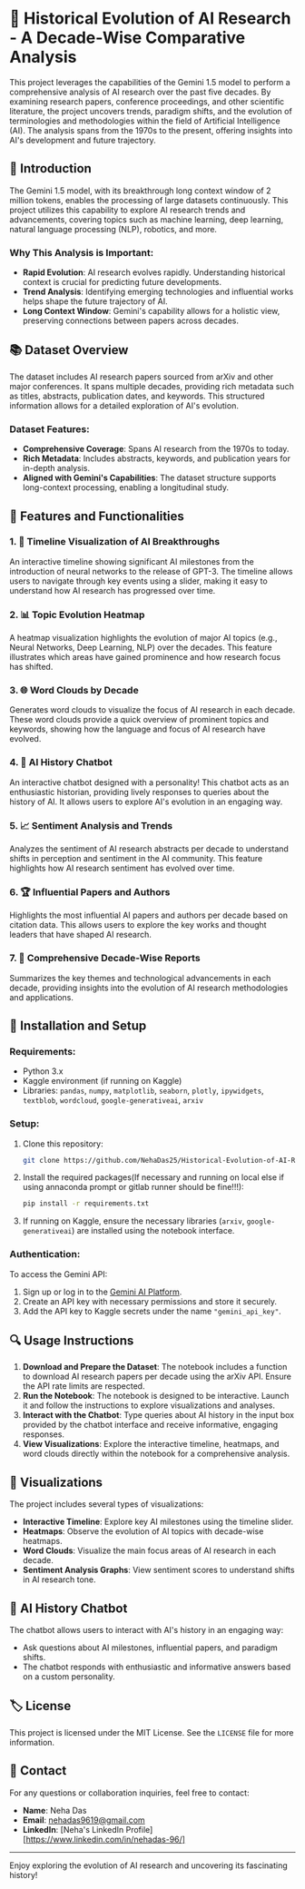 # 📘 Historical Evolution of AI Research - A Decade-Wise Comparative Analysis

This project leverages the capabilities of the Gemini 1.5 model to perform a comprehensive analysis of AI research over the past five decades. By examining research papers, conference proceedings, and other scientific literature, the project uncovers trends, paradigm shifts, and the evolution of terminologies and methodologies within the field of Artificial Intelligence (AI). The analysis spans from the 1970s to the present, offering insights into AI's development and future trajectory.

## 📝 Introduction

The Gemini 1.5 model, with its breakthrough long context window of 2 million tokens, enables the processing of large datasets continuously. This project utilizes this capability to explore AI research trends and advancements, covering topics such as machine learning, deep learning, natural language processing (NLP), robotics, and more.

### Why This Analysis is Important:
- **Rapid Evolution**: AI research evolves rapidly. Understanding historical context is crucial for predicting future developments.
- **Trend Analysis**: Identifying emerging technologies and influential works helps shape the future trajectory of AI.
- **Long Context Window**: Gemini's capability allows for a holistic view, preserving connections between papers across decades.

## 📚 Dataset Overview

The dataset includes AI research papers sourced from arXiv and other major conferences. It spans multiple decades, providing rich metadata such as titles, abstracts, publication dates, and keywords. This structured information allows for a detailed exploration of AI's evolution.

### Dataset Features:
- **Comprehensive Coverage**: Spans AI research from the 1970s to today.
- **Rich Metadata**: Includes abstracts, keywords, and publication years for in-depth analysis.
- **Aligned with Gemini's Capabilities**: The dataset structure supports long-context processing, enabling a longitudinal study.

## 🧠 Features and Functionalities

### 1. 📅 **Timeline Visualization of AI Breakthroughs**
An interactive timeline showing significant AI milestones from the introduction of neural networks to the release of GPT-3. The timeline allows users to navigate through key events using a slider, making it easy to understand how AI research has progressed over time.

### 2. 📊 **Topic Evolution Heatmap**
A heatmap visualization highlights the evolution of major AI topics (e.g., Neural Networks, Deep Learning, NLP) over the decades. This feature illustrates which areas have gained prominence and how research focus has shifted.

### 3. 🌐 **Word Clouds by Decade**
Generates word clouds to visualize the focus of AI research in each decade. These word clouds provide a quick overview of prominent topics and keywords, showing how the language and focus of AI research have evolved.

### 4. 💬 **AI History Chatbot**
An interactive chatbot designed with a personality! This chatbot acts as an enthusiastic historian, providing lively responses to queries about the history of AI. It allows users to explore AI's evolution in an engaging way.

### 5. 📈 **Sentiment Analysis and Trends**
Analyzes the sentiment of AI research abstracts per decade to understand shifts in perception and sentiment in the AI community. This feature highlights how AI research sentiment has evolved over time.

### 6. 🏆 **Influential Papers and Authors**
Highlights the most influential AI papers and authors per decade based on citation data. This allows users to explore the key works and thought leaders that have shaped AI research.

### 7. 📑 **Comprehensive Decade-Wise Reports**
Summarizes the key themes and technological advancements in each decade, providing insights into the evolution of AI research methodologies and applications.

## 🚀 Installation and Setup

### Requirements:
- Python 3.x
- Kaggle environment (if running on Kaggle)
- Libraries: `pandas`, `numpy`, `matplotlib`, `seaborn`, `plotly`, `ipywidgets`, `textblob`, `wordcloud`, `google-generativeai`, `arxiv`

### Setup:
1. Clone this repository:
    ```bash
    git clone https://github.com/NehaDas25/Historical-Evolution-of-AI-Research---A-Decade-Wise-Comparative-Analysis.git
    ```
2. Install the required packages(If necessary and running on local else if using annaconda prompt or gitlab runner should be fine!!!):
    ```bash
    pip install -r requirements.txt
    ```
3. If running on Kaggle, ensure the necessary libraries (`arxiv`, `google-generativeai`) are installed using the notebook interface.

### Authentication:
To access the Gemini API:
1. Sign up or log in to the [Gemini AI Platform](https://gemini-ai.com).
2. Create an API key with necessary permissions and store it securely.
3. Add the API key to Kaggle secrets under the name `"gemini_api_key"`.

## 🔍 Usage Instructions

1. **Download and Prepare the Dataset**: The notebook includes a function to download AI research papers per decade using the arXiv API. Ensure the API rate limits are respected.
2. **Run the Notebook**: The notebook is designed to be interactive. Launch it and follow the instructions to explore visualizations and analyses.
3. **Interact with the Chatbot**: Type queries about AI history in the input box provided by the chatbot interface and receive informative, engaging responses.
4. **View Visualizations**: Explore the interactive timeline, heatmaps, and word clouds directly within the notebook for a comprehensive analysis.

## 🎨 Visualizations

The project includes several types of visualizations:
- **Interactive Timeline**: Explore key AI milestones using the timeline slider.
- **Heatmaps**: Observe the evolution of AI topics with decade-wise heatmaps.
- **Word Clouds**: Visualize the main focus areas of AI research in each decade.
- **Sentiment Analysis Graphs**: View sentiment scores to understand shifts in AI research tone.

## 🤖 AI History Chatbot

The chatbot allows users to interact with AI's history in an engaging way:
- Ask questions about AI milestones, influential papers, and paradigm shifts.
- The chatbot responds with enthusiastic and informative answers based on a custom personality.

## 🏷 License

This project is licensed under the MIT License. See the `LICENSE` file for more information.

## 📧 Contact

For any questions or collaboration inquiries, feel free to contact:
- **Name**: Neha Das
- **Email**: [nehadas9619@gmail.com](mailto:nehadas9619@gmail.com)
- **LinkedIn**: [Neha's LinkedIn Profile][https://www.linkedin.com/in/nehadas-96/]

---

Enjoy exploring the evolution of AI research and uncovering its fascinating history!
